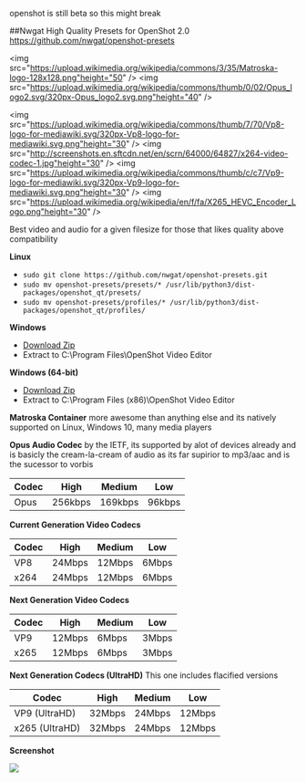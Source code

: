 openshot is still beta so this might break

##Nwgat High Quality Presets for OpenShot 2.0
https://github.com/nwgat/openshot-presets

<img src="https://upload.wikimedia.org/wikipedia/commons/3/35/Matroska-logo-128x128.png"height="50" />
<img src="https://upload.wikimedia.org/wikipedia/commons/thumb/0/02/Opus_logo2.svg/320px-Opus_logo2.svg.png"height="40" />

<img src="https://upload.wikimedia.org/wikipedia/commons/thumb/7/70/Vp8-logo-for-mediawiki.svg/320px-Vp8-logo-for-mediawiki.svg.png"height="30" />
<img src="http://screenshots.en.sftcdn.net/en/scrn/64000/64827/x264-video-codec-1.jpg"height="30" />
<img src="https://upload.wikimedia.org/wikipedia/commons/thumb/c/c7/Vp9-logo-for-mediawiki.svg/320px-Vp9-logo-for-mediawiki.svg.png"height="30" />
<img src="https://upload.wikimedia.org/wikipedia/en/f/fa/X265_HEVC_Encoder_Logo.png"height="30" />

Best video and audio for a given filesize
for those that likes quality above compatibility 

**Linux**
* `sudo git clone https://github.com/nwgat/openshot-presets.git`
* `sudo mv openshot-presets/presets/* /usr/lib/python3/dist-packages/openshot_qt/presets/`
* `sudo mv openshot-presets/profiles/* /usr/lib/python3/dist-packages/openshot_qt/profiles/`

**Windows**
* [Download Zip](https://github.com/nwgat/openshot/archive/master.zip)
* Extract to C:\Program Files\OpenShot Video Editor

**Windows (64-bit)**
* [Download Zip](https://github.com/nwgat/openshot/archive/master.zip)
* Extract to C:\Program Files (x86)\OpenShot Video Editor

**Matroska Container** 
more awesome than anything else and its natively supported on Linux, Windows 10, many media players

**Opus Audio Codec** 
by the IETF, its supported by alot of devices already and is basicly the cream-la-cream of audio as its far supirior to mp3/aac and is the sucessor to vorbis

Codec  | High | Medium | Low
------------- | -------------  | -------------  | ------------- 
Opus  | 256kbps | 169kbps | 96kbps

**Current Generation Video Codecs**

Codec  | High | Medium | Low
------------- | -------------  | -------------  | ------------- 
VP8  | 24Mbps | 12Mbps | 6Mbps
x264 | 24Mbps | 12Mbps | 6Mbps

**Next Generation Video Codecs**

Codec  | High | Medium | Low
------------- | -------------  | -------------  | ------------- 
VP9  | 12Mbps | 6Mbps | 3Mbps
x265 | 12Mbps | 6Mbps | 3Mbps

**Next Generation Codecs (UltraHD)**
This one includes flacified versions

Codec  | High | Medium | Low
------------- | -------------  | -------------  | ------------- 
VP9 (UltraHD)  | 32Mbps | 24Mbps | 12Mbps
x265 (UltraHD)  | 32Mbps | 24Mbps | 12Mbps

**Screenshot**

![](http://i.imgur.com/NKzQv3h.png)
